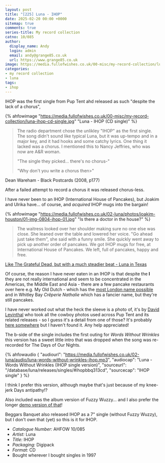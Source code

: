 ```yaml
---
layout: post
title: "[225] Luna - IHOP"
date: 2025-02-20 00:00 +0000
sitemap: true
comments: true
series-title: My record collection
catno: 10/085
author:
  display_name: Andy
  login: admin
  email: andy@grange85.co.uk
  url: https://www.grange85.co.uk
image: https://media.fullofwishes.co.uk/00-misc/my-record-collection/luna-ihop-cd-single.jpg
categories:
- my record collection
- luna
tags:
- ihop
---
```

IHOP was the first single from Pup Tent ahd released as such "despite the lack of a chorus",

{% ahfowimage "https://media.fullofwishes.co.uk/00-misc/my-record-collection/luna-ihop-cd-single.jpg" "Luna - IHOP (CD single)" %}

<blockquote>
<p>The radio department chose the unlikley "IHOP" as the first single. The song didn't sound like typical Luna, but it was up-tempo and in a major key, and it had hooks and some catchy lyrics. One thing it lacked was a chorus. I mentioned this to Nancy Jeffries, who was now are A&R woman.</p>
<p>"The single they picked... there's no chorus-"</p>
<p>"Why don't you write a chorus then>"</p>
</blockquote>
<p class="caption">Dean Wareham - Black Postcards (2008, p177)</p>

After a failed attempt to record a chorus it was released chorus-less.

I have never been to an IHOP (International House of Pancakes), but Joakim and Ulrika have... of course, and _acquired_ IHOP mugs into the bargain!

{% ahfowimage "https://media.fullofwishes.co.uk/02-luna/photos/joakim-houston/01-img-0804-ihop-01.jpg" "Is there a doctor in the house?" %}
<blockquote>
The waitress looked over her shoulder making sure no one else was close. She leaned over the table and lowered her voice. "Go ahead just take them", she said with a funny smile. She quickly went away to pick up another order of pancakes. We got IHOP mugs for free, at International House of Pancakes. We left, full of pancakes, happy and free.
</blockquote>
<p class="caption"><a href="/2016/06/10/like-the-grateful-dead-but-with-a-much-steadier-beat-luna-in-texas-3-houston/">Like The Grateful Dead, but with a much steadier beat - Luna in Texas</a></p>

Of course, the reason I have never eaten in an IHOP is that despite the **I** they are not really international and seem to be concentrated in the Americas, the Middle East and Asia - there are a few pancake restaurants over here e.g. My Old Dutch - which has the [most London name possible](https://www.youtube.com/watch?v=2kvyZDgxVx8) and in Whitley Bay _Crêperie Nathalie_ which has a fancier name, but they're still pancakes.

I have never worked out what the heck the sleeve is a photo of, it's by [David Levinthal](https://davidlevinthal.com/) who took all the cowboy photos used across Pup Tent and its related releases - so I guess it's a detail from one of those? It's probably [here somewhere](https://davidlevinthal.com/artwork/ww-87-89.html) but I haven't found it. Any help appreciated!

The b-side of the single includes the first outing for _Words Without Wrinkles_ this version has a sweet little intro that was dropped when the song was re-recorded for The Days of Our Nights.

{% ahfowaudio {
"audiourl": "https://media.fullofwishes.co.uk/02-luna/audio/luna-words-without-wrinkles-ihop.mp3",
"audiocap": "Luna - Words Without Wrinkles (IHOP single version)",
"sourceurl": "/database/luna/releases/singles/#ihopbbq313cd",
"sourcecap": "IHOP single"
} %}

I think I prefer this version, although maybe that's just because of my knee-jerk Days antipathy!?

Also included was the album version of Fuzzy Wuzzy... and I also prefer the longer [demo version of that](/2015/07/14/audio-lost-tracks-fuzzy-wuzzy-demo-by-luna/)!

Beggars Banquet also released IHOP as a 7" single (without Fuzzy Wuzzy), but I don't own that (yet) so this is it for IHOP.

 - *Catalogue Number:* AHFOW 10/085
 - *Artist:* Luna
 - *Title:* IHOP
 - *Packaging:* Digipack
 - *Format:* CD
 - Bought wherever I bought singles in 1997

